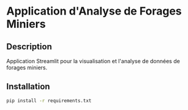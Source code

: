 # Application d'Analyse de Forages Miniers

## Description
Application Streamlit pour la visualisation et l'analyse de données de forages miniers.

## Installation
```bash
pip install -r requirements.txt
